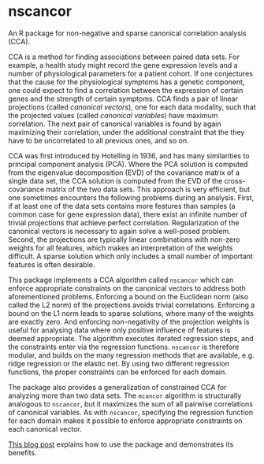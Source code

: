 nscancor
========

An R package for non-negative and sparse canonical correlation
analysis (CCA).

CCA is a method for finding associations between paired data sets.
For example, a health study might record the gene expression levels and a
number of physiological parameters for a patient cohort. If one
conjectures that the cause for the physiological symptoms has a
genetic component, one could expect to find a correlation between the
expression of certain genes and the strength of certain symptoms. CCA
finds a pair of linear projections (called _canonical vectors_), one
for each data modality, such that the projected values (called
_canonical variables_) have maximum correlation. The next pair of
canonical variables is found by again maximizing their correlation,
under the additional constraint that the they have to be uncorrelated
to all previous ones, and so on.

CCA was first introduced by Hotelling in 1936, and has many
similarities to principal component analysis (PCA). Where the PCA
solution is computed from the eigenvalue decomposition (EVD) of the
covariance matrix of a single data set, the CCA solution is computed
from the EVD of the cross-covariance matrix of the two data sets. This
approach is very efficient, but one sometimes encounters the following
problems during an analysis. First, if at least one of the data sets
contains more features than samples (a common case for gene expression
data), there exist an infinite number of trivial projections that
achieve perfect correlation. Regularization of the canonical vectors
is necessary to again solve a well-posed problem.  Second, the
projections are typically linear combinations with non-zero weights
for all features, which makes an interpretation of the weights
difficult. A sparse solution which only includes a small number of
important features is often desirable.

This package implements a CCA algorithm called `nscancor` which can
enforce appropriate constraints on the canonical vectors to address
both aforementioned problems. Enforcing a bound on the Euclidean norm
(also called the L2 norm) of the projections avoids trivial
correlations. Enforcing a bound on the L1 norm leads to sparse
solutions, where many of the weights are exactly zero. And enforcing
non-negativity of the projection weights is useful for analysing data
where only positive influence of features is deemed appropriate. The
algorithm executes iterated regression steps, and the constraints
enter via the regression functions. `nscancor` is therefore modular,
and builds on the many regression methods that are
available, e.g. ridge regression or the elastic net. By using two
different regression functions, the proper constraints can be enforced
for each domain.

The package also provides a generalization of constrained CCA for
analyzing more than two data sets. The `mcancor` algorithm is
structurally analogous to `nscancor`, but it maximizes the sum of all
pairwise correlations of canonical variables. As with `nscancor`,
specifying the regression function for each domain makes it possible
to enforce appropriate constraints on each canonical vector.

[This blog
post](http://sigg-iten.ch/learningbits/2014/01/20/canonical-correlation-analysis-under-constraints/)
explains how to use the package and demonstrates its benefits.
